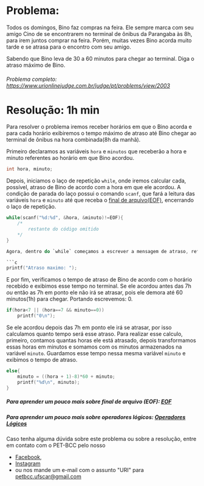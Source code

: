 # Problema:


Todos os domingos, Bino faz compras na feira. Ele sempre marca com seu amigo Cino de se encontrarem no terminal de ônibus da Parangaba às 8h, para irem juntos comprar na feira. Porém, muitas vezes Bino acorda muito tarde e se atrasa para o encontro com seu amigo.

Sabendo que Bino leva de 30 a 60 minutos para chegar ao terminal. Diga o atraso máximo de Bino.

###### Problema completo: https://www.urionlinejudge.com.br/judge/pt/problems/view/2003

# Resolução: 1h min

Para resolver o problema iremos receber horários em que o Bino acorda e para cada horário exibiremos o tempo máximo de atraso até Bino chegar ao terminal de ônibus na hora combinada(8h da manhã). 

Primeiro declaramos as variáveis `hora` e `minutos` que receberão a hora e minuto referentes ao horário em que Bino acordou. 
```c
int hora, minuto;
```
Depois, iniciamos o laço de repetição `while`, onde iremos calcular cada, possível, atraso de Bino de acordo com a hora em que ele acordou. A condição de parada do laço possui o comando `scanf`, que fará a leitura das variáveis `hora` e `minuto` até que receba o [final de arquivo(EOF)](https://pt.wikipedia.org/wiki/EOF), encerrando o laço de repetição. 
```c
while(scanf("%d:%d", &hora, &minuto)!=EOF){
	/*
		restante do código omitido
	*/
} 

Agora, dentro do `while` começamos a escrever a mensagem de atraso, referente a cada horário em que Bino acorda

```c	
printf("Atraso maximo: ");
```
E por fim, verificamos o tempo de atraso de Bino de acordo com o horário recebido e exibimos esse tempo no terminal. Se ele acordou antes das 7h *ou* então as 7h em ponto ele não irá se atrasar, pois ele demora até 60 minutos(1h) para chegar. Portando escrevemos: 0.
```c
if(hora<7 || (hora==7 && minuto==0))
	printf("0\n");

```
Se ele acordou depois das 7h em ponto ele irá se atrasar, por isso calculamos quanto tempo será esse atraso. Para realizar esse calculo, primeiro, contamos quantas horas ele está atrasado, depois transformamos essas horas em minutos e somamos com os minutos armazenados na variável `minuto`. Guardamos esse tempo nessa mesma variável `minuto` e exibimos o tempo de atraso.
```c
else{
	minuto = ((hora + 1)-8)*60 + minuto;
	printf("%d\n", minuto);
}
```

##### Para aprender um pouco mais sobre final de arquivo (EOF): [EOF](https://pt.wikipedia.org/wiki/EOF)

##### Para aprender um pouco mais sobre operadores lógicos: [Operadores Lógicos](http://linguagemc.com.br/operadores-logicos-em-c/)

Caso tenha alguma dúvida sobre este problema ou sobre a resolução, entre em contato com o PET-BCC pelo nosso
* [Facebook](https://www.facebook.com/petbcc/),
* [Instagram](https://www.instagram.com/petbcc.ufscar/)
* ou nos mande um e-mail com o assunto "URI" para  petbcc.ufscar@gmail.com







